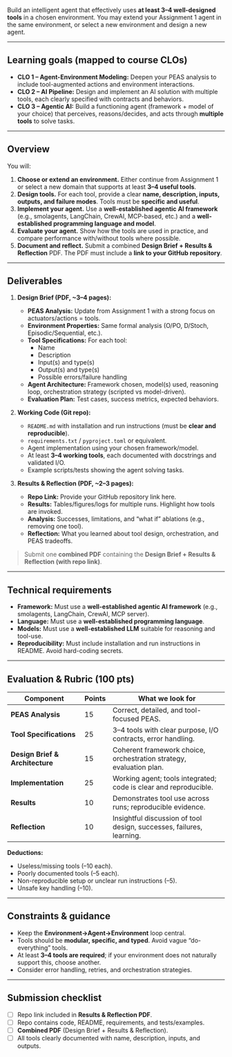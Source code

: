 Build an intelligent agent that effectively uses **at least 3–4 well-designed tools** in a chosen environment. You may extend your Assignment 1 agent in the same environment, or select a new environment and design a new agent.

---

## Learning goals (mapped to course CLOs)

- **CLO 1 – Agent-Environment Modeling:** Deepen your PEAS analysis to include tool-augmented actions and environment interactions.
- **CLO 2 – AI Pipeline:** Design and implement an AI solution with multiple tools, each clearly specified with contracts and behaviors.
- **CLO 3 – Agentic AI:** Build a functioning agent (framework + model of your choice) that perceives, reasons/decides, and acts through **multiple tools** to solve tasks.

---

## Overview

You will:

1. **Choose or extend an environment.** Either continue from Assignment 1 or select a new domain that supports at least **3–4 useful tools**.
2. **Design tools.** For each tool, provide a clear **name, description, inputs, outputs, and failure modes**. Tools must be **specific and useful**.
3. **Implement your agent.** Use a **well-established agentic AI framework** (e.g., smolagents, LangChain, CrewAI, MCP-based, etc.) and a **well-established programming language and model**.
4. **Evaluate your agent.** Show how the tools are used in practice, and compare performance with/without tools where possible.
5. **Document and reflect.** Submit a combined **Design Brief + Results & Reflection** PDF. The PDF must include a **link to your GitHub repository**.

---

## Deliverables

1. **Design Brief (PDF, ~3–4 pages):**
   - **PEAS Analysis:** Update from Assignment 1 with a strong focus on actuators/actions = tools.
   - **Environment Properties:** Same formal analysis (O/PO, D/Stoch, Episodic/Sequential, etc.).
   - **Tool Specifications:** For each tool:
     - Name  
     - Description  
     - Input(s) and type(s)  
     - Output(s) and type(s)  
     - Possible errors/failure handling
   - **Agent Architecture:** Framework chosen, model(s) used, reasoning loop, orchestration strategy (scripted vs model-driven).
   - **Evaluation Plan:** Test cases, success metrics, expected behaviors.

2. **Working Code (Git repo):**
   - `README.md` with installation and run instructions (must be **clear and reproducible**).
   - `requirements.txt` / `pyproject.toml` or equivalent.
   - Agent implementation using your chosen framework/model.
   - At least **3–4 working tools**, each documented with docstrings and validated I/O.
   - Example scripts/tests showing the agent solving tasks.

3. **Results & Reflection (PDF, ~2–3 pages):**
   - **Repo Link:** Provide your GitHub repository link here.
   - **Results:** Tables/figures/logs for multiple runs. Highlight how tools are invoked.
   - **Analysis:** Successes, limitations, and “what if” ablations (e.g., removing one tool).
   - **Reflection:** What you learned about tool design, orchestration, and PEAS tradeoffs.

> Submit one **combined PDF** containing the **Design Brief + Results & Reflection (with repo link)**.

---

## Technical requirements

- **Framework:** Must use a **well-established agentic AI framework** (e.g., smolagents, LangChain, CrewAI, MCP server).
- **Language:** Must use a **well-established programming language**.
- **Models:** Must use a **well-established LLM** suitable for reasoning and tool-use.
- **Reproducibility:** Must include installation and run instructions in README. Avoid hard-coding secrets.

---

## Evaluation & Rubric (100 pts)

| Component                      | Points | What we look for                                                  |
| ---                            | ---    | ---                                                               |
| **PEAS Analysis**              | 15     | Correct, detailed, and tool-focused PEAS.                         |
| **Tool Specifications**        | 25     | 3–4 tools with clear purpose, I/O contracts, error handling.      |
| **Design Brief & Architecture**| 15     | Coherent framework choice, orchestration strategy, evaluation plan.|
| **Implementation**             | 25     | Working agent; tools integrated; code is clear and reproducible.  |
| **Results**                    | 10     | Demonstrates tool use across runs; reproducible evidence.         |
| **Reflection**                 | 10     | Insightful discussion of tool design, successes, failures, learning.|

**Deductions:**
- Useless/missing tools (–10 each).
- Poorly documented tools (–5 each).
- Non-reproducible setup or unclear run instructions (–5).
- Unsafe key handling (–10).

---

## Constraints & guidance

- Keep the **Environment→Agent→Environment** loop central.
- Tools should be **modular, specific, and typed**. Avoid vague “do-everything” tools.
- At least **3–4 tools are required**; if your environment does not naturally support this, choose another.
- Consider error handling, retries, and orchestration strategies.

---

## Submission checklist

- [ ] Repo link included in **Results & Reflection PDF**.
- [ ] Repo contains code, README, requirements, and tests/examples.
- [ ] **Combined PDF** (Design Brief + Results & Reflection).
- [ ] All tools clearly documented with name, description, inputs, and outputs.
